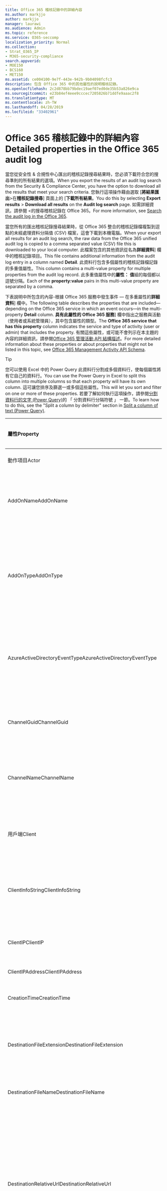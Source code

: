 ```yaml
---
title: Office 365 稽核記錄中的詳細內容
ms.author: markjjo
author: markjjo
manager: laurawi
ms.audience: Admin
ms.topic: reference
ms.service: O365-seccomp
localization_priority: Normal
ms.collection:
- Strat_O365_IP
- M365-security-compliance
search.appverid:
- MOE150
- BCS160
- MET150
ms.assetid: ce004100-9e7f-443e-942b-9b04098fcfc3
description: 包含 Office 365 中的其他屬性的說明稽核記錄。
ms.openlocfilehash: 2c2d878bb79bdec19aef07ed0de35b53a826e9ca
ms.sourcegitcommit: e23b84ef4eee9cccec7205826b71ddfe9aaac2f8
ms.translationtype: MT
ms.contentlocale: zh-TW
ms.lasthandoff: 04/28/2019
ms.locfileid: "33402961"
---
```

# <a name="detailed-properties-in-the-office-365-audit-log"></a><span data-ttu-id="0320c-103">Office 365 稽核記錄中的詳細內容</span><span class="sxs-lookup"><span data-stu-id="0320c-103">Detailed properties in the Office 365 audit log</span></span>

<span data-ttu-id="0320c-104">當您從安全性 & 合規性中心匯出的稽核記錄搜尋結果時，您必須下載符合您的搜尋準則的所有結果的選項。</span><span class="sxs-lookup"><span data-stu-id="0320c-104">When you export the results of an audit log search from the Security & Compliance Center, you have the option to download all the results that meet your search criteria.</span></span> <span data-ttu-id="0320c-105">您執行這項操作藉由選取 [**將結果匯出**\>在**稽核記錄搜尋**] 頁面上的 [**下載所有結果**。</span><span class="sxs-lookup"><span data-stu-id="0320c-105">You do this by selecting **Export results** \> **Download all results** on the **Audit log search** page.</span></span> <span data-ttu-id="0320c-106">如需詳細資訊，請參閱 <<c0>的搜尋稽核記錄在 Office 365。</span><span class="sxs-lookup"><span data-stu-id="0320c-106">For more information, see [Search the audit log in the Office 365](search-the-audit-log-in-security-and-compliance.md).</span></span>
  
 <span data-ttu-id="0320c-107">當您所有的匯出稽核記錄搜尋結果時，從 Office 365 整合的稽核記錄檔複製到逗點的未經處理資料分隔值 (CSV) 檔案，這會下載到本機電腦。</span><span class="sxs-lookup"><span data-stu-id="0320c-107">When your export all results for an audit log search, the raw data from the Office 365 unified audit log is copied to a comma separated value (CSV) file this is downloaded to your local computer.</span></span> <span data-ttu-id="0320c-108">此檔案包含的其他資訊從名為**詳細資料**] 欄中的稽核記錄項目。</span><span class="sxs-lookup"><span data-stu-id="0320c-108">This file contains additional information from the audit log entry in a column named **Detail**.</span></span> <span data-ttu-id="0320c-109">此資料行包含多個屬性的稽核記錄檔記錄的多重值屬性。</span><span class="sxs-lookup"><span data-stu-id="0320c-109">This column contains a multi-value property for multiple properties from the audit log record.</span></span> <span data-ttu-id="0320c-110">此多重值屬性中的**屬性： 值**組的每個都以逗號分隔。</span><span class="sxs-lookup"><span data-stu-id="0320c-110">Each of the **property:value** pairs in this multi-value property are separated by a comma.</span></span> 
  
<span data-ttu-id="0320c-111">下表說明中所包含的內容-根據 Office 365 服務中發生事件 — 在多重屬性的**詳細資料**] 欄中。</span><span class="sxs-lookup"><span data-stu-id="0320c-111">The following table describes the properties that are included—depending on the Office 365 service in which an event occurs—in the multi-property **Detail** column.</span></span> <span data-ttu-id="0320c-112">**具有此屬性的 Office 365 服務**] 欄中指出之服務與活動 （使用者或系統管理員），其中包含屬性的類型。</span><span class="sxs-lookup"><span data-stu-id="0320c-112">The **Office 365 service that has this property** column indicates the service and type of activity (user or admin) that includes the property.</span></span> <span data-ttu-id="0320c-113">有關這些屬性，或可能不會列示在本主題的內容的詳細資訊，請參閱[Office 365 管理活動 API 結構描述](https://go.microsoft.com/fwlink/p/?LinkId=717993)。</span><span class="sxs-lookup"><span data-stu-id="0320c-113">For more detailed information about these properties or about properties that might not be listed in this topic, see [Office 365 Management Activity API Schema](https://go.microsoft.com/fwlink/p/?LinkId=717993).</span></span>
  
> [!TIP]
> <span data-ttu-id="0320c-114">您可以使用 Excel 中的 Power Query 此資料行分割成多個資料行，使每個屬性將有它自己的資料行。</span><span class="sxs-lookup"><span data-stu-id="0320c-114">You can use the Power Query in Excel to split this column into multiple columns so that each property will have its own column.</span></span> <span data-ttu-id="0320c-115">這可讓您排序及篩選一或多個這些屬性。</span><span class="sxs-lookup"><span data-stu-id="0320c-115">This will let you sort and filter on one or more of these properties.</span></span> <span data-ttu-id="0320c-116">若要了解如何執行這項操作，請參閱[分割資料行的文字 (Power Query)](https://support.office.com/article/5282d425-6dd0-46ca-95bf-8e0da9539662)的 「 分割資料行分隔符號 」 一節。</span><span class="sxs-lookup"><span data-stu-id="0320c-116">To learn how to do this, see the "Split a column by delimiter" section in [Split a column of text (Power Query)](https://support.office.com/article/5282d425-6dd0-46ca-95bf-8e0da9539662).</span></span> 
  
|<span data-ttu-id="0320c-117">**屬性**</span><span class="sxs-lookup"><span data-stu-id="0320c-117">**Property**</span></span>|<span data-ttu-id="0320c-118">**描述**</span><span class="sxs-lookup"><span data-stu-id="0320c-118">**Description**</span></span>|<span data-ttu-id="0320c-119">**具有此屬性的 office 365 服務**</span><span class="sxs-lookup"><span data-stu-id="0320c-119">**Office 365 service that has this property**</span></span>|
|:-----|:-----|:-----|
|<span data-ttu-id="0320c-120">動作項目</span><span class="sxs-lookup"><span data-stu-id="0320c-120">Actor</span></span>|<span data-ttu-id="0320c-121">執行巨集指令的使用者或服務帳戶。</span><span class="sxs-lookup"><span data-stu-id="0320c-121">The user or service account that performed the action.</span></span>|<span data-ttu-id="0320c-122">Azure Active Directory</span><span class="sxs-lookup"><span data-stu-id="0320c-122">Azure Active Directory</span></span>|
|<span data-ttu-id="0320c-123">AddOnName</span><span class="sxs-lookup"><span data-stu-id="0320c-123">AddOnName</span></span>|<span data-ttu-id="0320c-124">已新增、 移除或小組中更新附加元件的名稱。</span><span class="sxs-lookup"><span data-stu-id="0320c-124">The name of an add-on that was added, removed, or updated in a team.</span></span> <span data-ttu-id="0320c-125">在 [Microsoft Teams 附加元件的型別是 bot、 連接器或] 索引標籤。</span><span class="sxs-lookup"><span data-stu-id="0320c-125">The type of add-ons in Microsoft Teams are a bot, a connector, or a tab.</span></span>|<span data-ttu-id="0320c-126">Microsoft Teams</span><span class="sxs-lookup"><span data-stu-id="0320c-126">Microsoft Teams</span></span>|
|<span data-ttu-id="0320c-127">AddOnType</span><span class="sxs-lookup"><span data-stu-id="0320c-127">AddOnType</span></span>|<span data-ttu-id="0320c-128">已新增、 移除或小組中更新的附加元件的類型。</span><span class="sxs-lookup"><span data-stu-id="0320c-128">The type of an add-on that was added, removed, or updated in a team.</span></span> <span data-ttu-id="0320c-129">下列的值可指出附加元件的類型。</span><span class="sxs-lookup"><span data-stu-id="0320c-129">The following values indicate the type of add-on.</span></span>  <br/> <span data-ttu-id="0320c-130">**1** -會指出 bot。</span><span class="sxs-lookup"><span data-stu-id="0320c-130">**1** - Indicates a bot.</span></span><br/> <span data-ttu-id="0320c-131">**2** -會指出連接器。</span><span class="sxs-lookup"><span data-stu-id="0320c-131">**2** - Indicates a connector.</span></span><br/> <span data-ttu-id="0320c-132">**3** -會指出索引標籤。</span><span class="sxs-lookup"><span data-stu-id="0320c-132">**3** - Indicates a tab.</span></span>|<span data-ttu-id="0320c-133">Microsoft Teams</span><span class="sxs-lookup"><span data-stu-id="0320c-133">Microsoft Teams</span></span>|
|<span data-ttu-id="0320c-134">AzureActiveDirectoryEventType</span><span class="sxs-lookup"><span data-stu-id="0320c-134">AzureActiveDirectoryEventType</span></span>|<span data-ttu-id="0320c-135">Azure Active Directory 事件的類型。</span><span class="sxs-lookup"><span data-stu-id="0320c-135">The type of Azure Active Directory event.</span></span> <span data-ttu-id="0320c-136">下列的值可指出事件的類型。</span><span class="sxs-lookup"><span data-stu-id="0320c-136">The following values indicate the type of event.</span></span>  <br/> <span data-ttu-id="0320c-137">**0** -會指出帳戶登入事件。</span><span class="sxs-lookup"><span data-stu-id="0320c-137">**0** - Indicates an account login event.</span></span><br/> <span data-ttu-id="0320c-138">**1** -會指出 Azure 應用程式的安全性事件。</span><span class="sxs-lookup"><span data-stu-id="0320c-138">**1** - Indicates an Azure application security event.</span></span>|<span data-ttu-id="0320c-139">Azure Active Directory</span><span class="sxs-lookup"><span data-stu-id="0320c-139">Azure Active Directory</span></span>|
|<span data-ttu-id="0320c-140">ChannelGuid</span><span class="sxs-lookup"><span data-stu-id="0320c-140">ChannelGuid</span></span>|<span data-ttu-id="0320c-141">Microsoft Teams 通道的識別碼。</span><span class="sxs-lookup"><span data-stu-id="0320c-141">The ID of a Microsoft Teams channel.</span></span> <span data-ttu-id="0320c-142">通道位於小組識別由**TeamName**和**TeamGuid**屬性。</span><span class="sxs-lookup"><span data-stu-id="0320c-142">The team that the channel is located in is identified by the **TeamName** and **TeamGuid** properties.</span></span>|<span data-ttu-id="0320c-143">Microsoft Teams</span><span class="sxs-lookup"><span data-stu-id="0320c-143">Microsoft Teams</span></span>|
|<span data-ttu-id="0320c-144">ChannelName</span><span class="sxs-lookup"><span data-stu-id="0320c-144">ChannelName</span></span>|<span data-ttu-id="0320c-145">Microsoft Teams 通道的名稱。</span><span class="sxs-lookup"><span data-stu-id="0320c-145">The name of a Microsoft Teams channel.</span></span> <span data-ttu-id="0320c-146">通道位於小組識別由**TeamName**和**TeamGuid**屬性。</span><span class="sxs-lookup"><span data-stu-id="0320c-146">The team that the channel is located in is identified by the **TeamName** and **TeamGuid** properties.</span></span>|<span data-ttu-id="0320c-147">Microsoft Teams</span><span class="sxs-lookup"><span data-stu-id="0320c-147">Microsoft Teams</span></span>|
|<span data-ttu-id="0320c-148">用戶端</span><span class="sxs-lookup"><span data-stu-id="0320c-148">Client</span></span>|<span data-ttu-id="0320c-149">用戶端裝置，裝置作業系統，用來登入事件 (例如，Nokia Lumia 920; 裝置瀏覽器Windows Phone 8;IE 行動 11）。</span><span class="sxs-lookup"><span data-stu-id="0320c-149">The client device, the device OS, and the device browser used for the login event (for example, Nokia Lumia 920; Windows Phone 8; IE Mobile 11).</span></span>|<span data-ttu-id="0320c-150">Azure Active Directory</span><span class="sxs-lookup"><span data-stu-id="0320c-150">Azure Active Directory</span></span>|
|<span data-ttu-id="0320c-151">ClientInfoString</span><span class="sxs-lookup"><span data-stu-id="0320c-151">ClientInfoString</span></span>|<span data-ttu-id="0320c-152">電子郵件用戶端用來執行此作業，例如瀏覽器版本、 Outlook 版本，以及行動裝置資訊的相關資訊</span><span class="sxs-lookup"><span data-stu-id="0320c-152">Information about the email client that was used to perform the operation, such as a browser version, Outlook version, and mobile device information</span></span>|<span data-ttu-id="0320c-153">Exchange （信箱活動）</span><span class="sxs-lookup"><span data-stu-id="0320c-153">Exchange (mailbox activity)</span></span>|
|<span data-ttu-id="0320c-154">ClientIP</span><span class="sxs-lookup"><span data-stu-id="0320c-154">ClientIP</span></span>|<span data-ttu-id="0320c-155">活動已記錄時使用的裝置 IP 位址。</span><span class="sxs-lookup"><span data-stu-id="0320c-155">The IP address of the device that was used when the activity was logged.</span></span> <span data-ttu-id="0320c-156">IP 位址會顯示在 IPv4 或 IPv6 地址格式。</span><span class="sxs-lookup"><span data-stu-id="0320c-156">The IP address is displayed in either an IPv4 or IPv6 address format.</span></span>|<span data-ttu-id="0320c-157">Exchange 和 Azure Active Directory</span><span class="sxs-lookup"><span data-stu-id="0320c-157">Exchange and Azure Active Directory</span></span>|
|<span data-ttu-id="0320c-158">ClientIPAddress</span><span class="sxs-lookup"><span data-stu-id="0320c-158">ClientIPAddress</span></span>|<span data-ttu-id="0320c-159">ClientIP 相同。</span><span class="sxs-lookup"><span data-stu-id="0320c-159">Same as ClientIP.</span></span>|<span data-ttu-id="0320c-160">SharePoint</span><span class="sxs-lookup"><span data-stu-id="0320c-160">SharePoint</span></span>|
|<span data-ttu-id="0320c-161">CreationTime</span><span class="sxs-lookup"><span data-stu-id="0320c-161">CreationTime</span></span>|<span data-ttu-id="0320c-162">日期和時間以 Coordinated Universal Time (UTC) 使用者執行活動時。</span><span class="sxs-lookup"><span data-stu-id="0320c-162">The date and time in Coordinated Universal Time (UTC) when the user performed the activity.</span></span>|<span data-ttu-id="0320c-163">全部</span><span class="sxs-lookup"><span data-stu-id="0320c-163">All</span></span>|
|<span data-ttu-id="0320c-164">DestinationFileExtension</span><span class="sxs-lookup"><span data-stu-id="0320c-164">DestinationFileExtension</span></span>|<span data-ttu-id="0320c-165">檔案副檔名的檔案，複製或移動。</span><span class="sxs-lookup"><span data-stu-id="0320c-165">The file extension of a file that is copied or moved.</span></span> <span data-ttu-id="0320c-166">此屬性僅適用於 FileCopied 和 FileMoved 使用者活動的顯示。</span><span class="sxs-lookup"><span data-stu-id="0320c-166">This property is displayed only for the FileCopied and FileMoved user activities.</span></span>|<span data-ttu-id="0320c-167">SharePoint</span><span class="sxs-lookup"><span data-stu-id="0320c-167">SharePoint</span></span>|
|<span data-ttu-id="0320c-168">DestinationFileName</span><span class="sxs-lookup"><span data-stu-id="0320c-168">DestinationFileName</span></span>|<span data-ttu-id="0320c-169">複製或移動的檔案名稱。</span><span class="sxs-lookup"><span data-stu-id="0320c-169">The name of the file is copied or moved.</span></span> <span data-ttu-id="0320c-170">此屬性會顯示僅適用於 FileCopied 和 FileMoved 動作。</span><span class="sxs-lookup"><span data-stu-id="0320c-170">This property is displayed only for the FileCopied and FileMoved actions.</span></span>|<span data-ttu-id="0320c-171">SharePoint</span><span class="sxs-lookup"><span data-stu-id="0320c-171">SharePoint</span></span>|
|<span data-ttu-id="0320c-172">DestinationRelativeUrl</span><span class="sxs-lookup"><span data-stu-id="0320c-172">DestinationRelativeUrl</span></span>|<span data-ttu-id="0320c-173">其中檔案複製或移動的目的地資料夾的 URL。</span><span class="sxs-lookup"><span data-stu-id="0320c-173">The URL of the destination folder where a file is copied or moved.</span></span> <span data-ttu-id="0320c-174">**SiteURL**、 **DestinationRelativeURL**，和**DestinationFileName**屬性值的組合為**ObjectID**屬性，亦即已複製之檔案的完整路徑名稱的值相同。</span><span class="sxs-lookup"><span data-stu-id="0320c-174">The combination of the values for the **SiteURL**, the **DestinationRelativeURL**, and the **DestinationFileName** properties is the same as the value for the **ObjectID** property, which is the full path name for the file that was copied.</span></span> <span data-ttu-id="0320c-175">此屬性僅適用於 FileCopied 和 FileMoved 使用者活動的顯示。</span><span class="sxs-lookup"><span data-stu-id="0320c-175">This property is displayed only for the FileCopied and FileMoved user activities.</span></span>|<span data-ttu-id="0320c-176">SharePoint</span><span class="sxs-lookup"><span data-stu-id="0320c-176">SharePoint</span></span>|
|<span data-ttu-id="0320c-177">EventSource</span><span class="sxs-lookup"><span data-stu-id="0320c-177">EventSource</span></span>|<span data-ttu-id="0320c-178">識別事件發生在 SharePoint 中。</span><span class="sxs-lookup"><span data-stu-id="0320c-178">Identifies that an event occurred in SharePoint.</span></span> <span data-ttu-id="0320c-179">可能值是**SharePoint**及**ObjectModel**。</span><span class="sxs-lookup"><span data-stu-id="0320c-179">Possible values are **SharePoint** and **ObjectModel**.</span></span>|<span data-ttu-id="0320c-180">SharePoint</span><span class="sxs-lookup"><span data-stu-id="0320c-180">SharePoint</span></span>|
|<span data-ttu-id="0320c-181">ExternalAccess</span><span class="sxs-lookup"><span data-stu-id="0320c-181">ExternalAccess</span></span>|<span data-ttu-id="0320c-182">對於 Exchange 系統管理員活動，指定是否在使用者在您的組織，由 Microsoft 資料中心的人員或資料中心服務帳戶，或委派的系統管理員執行指令程式。</span><span class="sxs-lookup"><span data-stu-id="0320c-182">For Exchange admin activity, specifies whether the cmdlet was run by a user in your organization, by Microsoft datacenter personnel or a datacenter service account, or by a delegated administrator.</span></span> <span data-ttu-id="0320c-183">**為 False**的值會指出此 cmdlet 所執行的組織中的人員。</span><span class="sxs-lookup"><span data-stu-id="0320c-183">The value **False** indicates that the cmdlet was run by someone in your organization.</span></span> <span data-ttu-id="0320c-184">**則為 True**的值會指出此 cmdlet 所執行的資料中心人員、 資料中心服務帳戶或將委派的管理員。</span><span class="sxs-lookup"><span data-stu-id="0320c-184">The value **True** indicates that the cmdlet was run by datacenter personnel, a datacenter service account, or a delegated administrator.</span></span>  <br/> <span data-ttu-id="0320c-185">Exchange 信箱活動，會指定是否由組織外部使用者存取信箱。</span><span class="sxs-lookup"><span data-stu-id="0320c-185">For Exchange mailbox activity, specifies whether a mailbox was accessed by a user outside your organization.</span></span>|<span data-ttu-id="0320c-186">Exchange</span><span class="sxs-lookup"><span data-stu-id="0320c-186">Exchange</span></span>|
|<span data-ttu-id="0320c-187">ExtendedProperties</span><span class="sxs-lookup"><span data-stu-id="0320c-187">ExtendedProperties</span></span>|<span data-ttu-id="0320c-188">擴充的屬性如 Azure Active Directory 事件。</span><span class="sxs-lookup"><span data-stu-id="0320c-188">The extended properties for an the Azure Active Directory event.</span></span>|<span data-ttu-id="0320c-189">Azure Active Directory</span><span class="sxs-lookup"><span data-stu-id="0320c-189">Azure Active Directory</span></span>|
|<span data-ttu-id="0320c-190">ID</span><span class="sxs-lookup"><span data-stu-id="0320c-190">ID</span></span>|<span data-ttu-id="0320c-191">報告項目的識別碼。</span><span class="sxs-lookup"><span data-stu-id="0320c-191">The ID of the report entry.</span></span> <span data-ttu-id="0320c-192">識別碼可唯一識別的報告項目。</span><span class="sxs-lookup"><span data-stu-id="0320c-192">The ID uniquely identifies the report entry.</span></span>|<span data-ttu-id="0320c-193">全部</span><span class="sxs-lookup"><span data-stu-id="0320c-193">All</span></span>|
|<span data-ttu-id="0320c-194">InternalLogonType</span><span class="sxs-lookup"><span data-stu-id="0320c-194">InternalLogonType</span></span>|<span data-ttu-id="0320c-195">保留給內部使用。</span><span class="sxs-lookup"><span data-stu-id="0320c-195">Reserved for internal use.</span></span>|<span data-ttu-id="0320c-196">Exchange （信箱活動）</span><span class="sxs-lookup"><span data-stu-id="0320c-196">Exchange (mailbox activity)</span></span>|
|<span data-ttu-id="0320c-197">ItemType</span><span class="sxs-lookup"><span data-stu-id="0320c-197">ItemType</span></span>|<span data-ttu-id="0320c-198">已存取或修改物件的類型。</span><span class="sxs-lookup"><span data-stu-id="0320c-198">The type of object that was accessed or modified.</span></span> <span data-ttu-id="0320c-199">可能值包括**檔案**、**資料夾**、 **Web**、**網站**、**租用戶**及**DocumentLibrary**。</span><span class="sxs-lookup"><span data-stu-id="0320c-199">Possible values include **File**, **Folder**, **Web**, **Site**, **Tenant**, and **DocumentLibrary**.</span></span>|<span data-ttu-id="0320c-200">SharePoint</span><span class="sxs-lookup"><span data-stu-id="0320c-200">SharePoint</span></span>|
|<span data-ttu-id="0320c-201">LoginStatus</span><span class="sxs-lookup"><span data-stu-id="0320c-201">LoginStatus</span></span>|<span data-ttu-id="0320c-202">識別可能發生的登入失敗。</span><span class="sxs-lookup"><span data-stu-id="0320c-202">Identifies login failures that might have occurred.</span></span>|<span data-ttu-id="0320c-203">Azure Active Directory</span><span class="sxs-lookup"><span data-stu-id="0320c-203">Azure Active Directory</span></span>|
|<span data-ttu-id="0320c-204">LogonType</span><span class="sxs-lookup"><span data-stu-id="0320c-204">LogonType</span></span>|<span data-ttu-id="0320c-205">信箱存取的類型。</span><span class="sxs-lookup"><span data-stu-id="0320c-205">The type of mailbox access.</span></span> <span data-ttu-id="0320c-206">下列的值表示存取信箱的使用者類型。</span><span class="sxs-lookup"><span data-stu-id="0320c-206">The following values indicate the type of user who accessed the mailbox.</span></span>  <br/><br/> <span data-ttu-id="0320c-207">**0** -會指出信箱擁有者。</span><span class="sxs-lookup"><span data-stu-id="0320c-207">**0** - Indicates a mailbox owner.</span></span><br/> <span data-ttu-id="0320c-208">**1** -會指出系統管理員。</span><span class="sxs-lookup"><span data-stu-id="0320c-208">**1** - Indicates an administrator.</span></span><br/> <span data-ttu-id="0320c-209">**2** -表示代理人。</span><span class="sxs-lookup"><span data-stu-id="0320c-209">**2** - Indicates a delegate.</span></span> <br/><span data-ttu-id="0320c-210">**3** -會指出在 Microsoft 資料中心中的傳輸服務。</span><span class="sxs-lookup"><span data-stu-id="0320c-210">**3** - Indicates the transport service in the Microsoft datacenter.</span></span><br/> <span data-ttu-id="0320c-211">**4** -會指出在 Microsoft 資料中心中的服務帳戶。</span><span class="sxs-lookup"><span data-stu-id="0320c-211">**4** - Indicates a   service account in the Microsoft datacenter.</span></span> <br/><span data-ttu-id="0320c-212">**6** -會指出委派的管理員。</span><span class="sxs-lookup"><span data-stu-id="0320c-212">**6** - Indicates a delegated administrator.</span></span>|<span data-ttu-id="0320c-213">Exchange （信箱活動）</span><span class="sxs-lookup"><span data-stu-id="0320c-213">Exchange (mailbox activity)</span></span>|
|<span data-ttu-id="0320c-214">MailboxGuid</span><span class="sxs-lookup"><span data-stu-id="0320c-214">MailboxGuid</span></span>|<span data-ttu-id="0320c-215">Exchange 的上次存取信箱的 GUID。</span><span class="sxs-lookup"><span data-stu-id="0320c-215">The Exchange GUID of the mailbox that was accessed.</span></span>|<span data-ttu-id="0320c-216">Exchange （信箱活動）</span><span class="sxs-lookup"><span data-stu-id="0320c-216">Exchange (mailbox activity)</span></span>|
|<span data-ttu-id="0320c-217">MailboxOwnerUPN</span><span class="sxs-lookup"><span data-stu-id="0320c-217">MailboxOwnerUPN</span></span>|<span data-ttu-id="0320c-218">擁有存取信箱之人員的電子郵件地址。</span><span class="sxs-lookup"><span data-stu-id="0320c-218">The email address of the person who owns the mailbox that was accessed.</span></span>|<span data-ttu-id="0320c-219">Exchange （信箱活動）</span><span class="sxs-lookup"><span data-stu-id="0320c-219">Exchange (mailbox activity)</span></span>|
|<span data-ttu-id="0320c-220">成員</span><span class="sxs-lookup"><span data-stu-id="0320c-220">Members</span></span>|<span data-ttu-id="0320c-221">列出已新增或移除的小組的使用者。</span><span class="sxs-lookup"><span data-stu-id="0320c-221">Lists the users that have been added or removed from a team.</span></span> <span data-ttu-id="0320c-222">下列的值表示指派給使用者的角色類型。</span><span class="sxs-lookup"><span data-stu-id="0320c-222">The following values indicate the Role type assigned to the user.</span></span>  <br/><br/> <span data-ttu-id="0320c-223">**1** -表示擁有者 」 角色。</span><span class="sxs-lookup"><span data-stu-id="0320c-223">**1** - Indicates  the Owner role.</span></span><br/> <span data-ttu-id="0320c-224">**2** -會指出 「 成員 」 角色。</span><span class="sxs-lookup"><span data-stu-id="0320c-224">**2** - Indicates the Member role.</span></span><br/> <span data-ttu-id="0320c-225">**3** -會指出 「 來賓 」 角色。</span><span class="sxs-lookup"><span data-stu-id="0320c-225">**3** - Indicates the Guest role.</span></span> <br/><br/><span data-ttu-id="0320c-226">Members 屬性也會包含您的組織和成員的電子郵件地址的名稱。</span><span class="sxs-lookup"><span data-stu-id="0320c-226">The Members property also includes the name of your organization, and the member's email address.</span></span>|<span data-ttu-id="0320c-227">Microsoft Teams</span><span class="sxs-lookup"><span data-stu-id="0320c-227">Microsoft Teams</span></span>|
|<span data-ttu-id="0320c-228">ModifiedProperties (名稱、 NewValue，OldValue)</span><span class="sxs-lookup"><span data-stu-id="0320c-228">ModifiedProperties (Name, NewValue, OldValue)</span></span>|<span data-ttu-id="0320c-229">包含的系統管理事件，例如將使用者新增網站或網站集合系統管理員群組成員身分的屬性。</span><span class="sxs-lookup"><span data-stu-id="0320c-229">The property is included for admin events, such as adding a user as a member of a site or a site collection admin group.</span></span> <span data-ttu-id="0320c-230">屬性包含 （例如，[網站管理] 群組） 已修改的屬性名稱的新值已修改的屬性 （這類使用者已新增為網站系統管理員，並修改物件的先前值。</span><span class="sxs-lookup"><span data-stu-id="0320c-230">The property includes the name of the property that was modified (for example, the Site Admin group) the new value of the modified property (such the user who was added as a site admin, and the previous value of the modified object.</span></span>|<span data-ttu-id="0320c-231">所有 （系統管理員活動）</span><span class="sxs-lookup"><span data-stu-id="0320c-231">All (admin activity)</span></span>|
|<span data-ttu-id="0320c-232">ObjectID</span><span class="sxs-lookup"><span data-stu-id="0320c-232">ObjectID</span></span>|<span data-ttu-id="0320c-233">針對 Exchange 系統管理員稽核記錄，由指令程式修改物件的名稱。</span><span class="sxs-lookup"><span data-stu-id="0320c-233">For Exchange admin audit logging, the name of the object that was modified by the cmdlet.</span></span>  <br/> <span data-ttu-id="0320c-234">SharePoint 活動、 檔案或資料夾的使用者存取的完整 URL 路徑名稱。</span><span class="sxs-lookup"><span data-stu-id="0320c-234">For SharePoint activity, the full URL path name of the file or folder accessed by a user.</span></span>  <br/> <span data-ttu-id="0320c-235">針對 Azure AD 的活動，已修改的使用者帳戶的名稱。</span><span class="sxs-lookup"><span data-stu-id="0320c-235">For Azure AD activity, the name of the user account that was modified.</span></span>|<span data-ttu-id="0320c-236">全部</span><span class="sxs-lookup"><span data-stu-id="0320c-236">All</span></span>|
|<span data-ttu-id="0320c-237">作業</span><span class="sxs-lookup"><span data-stu-id="0320c-237">Operation</span></span>|<span data-ttu-id="0320c-238">使用者或系統管理員活動的名稱。</span><span class="sxs-lookup"><span data-stu-id="0320c-238">The name of the user or admin activity.</span></span> <span data-ttu-id="0320c-239">此屬性的值會對應至**活動**中，選取值下拉式清單。</span><span class="sxs-lookup"><span data-stu-id="0320c-239">The value of this property corresponds to the value that was selected in the **Activities** drop down list.</span></span> <span data-ttu-id="0320c-240">如果已選取 [**顯示結果的所有活動**，報表將包含所有服務的所有使用者和系統管理員活動的項目。</span><span class="sxs-lookup"><span data-stu-id="0320c-240">If **Show results for all activities** was selected, the report will included entries for all user and admin activities for all services.</span></span> <span data-ttu-id="0320c-241">描述登入 Office 365 的作業/活動的稽核記錄，請參閱[的搜尋稽核記錄在 Office 365](search-the-audit-log-in-security-and-compliance.md)中的 [**稽核活動**] 索引標籤。</span><span class="sxs-lookup"><span data-stu-id="0320c-241">For a description of the operations/activities that are logged in the Office 365 audit log, see the **Audited activities** tab in [Search the audit log in the Office 365](search-the-audit-log-in-security-and-compliance.md).</span></span>  <br/> <span data-ttu-id="0320c-242">Exchange 系統管理員活動，此屬性會識別所執行的指令程式的名稱。</span><span class="sxs-lookup"><span data-stu-id="0320c-242">For Exchange admin activity, this property identifies the name of the cmdlet that was run.</span></span>|<span data-ttu-id="0320c-243">全部</span><span class="sxs-lookup"><span data-stu-id="0320c-243">All</span></span>|
|<span data-ttu-id="0320c-244">OrganizationID</span><span class="sxs-lookup"><span data-stu-id="0320c-244">OrganizationID</span></span>|<span data-ttu-id="0320c-245">Office 365 組織的 GUID。</span><span class="sxs-lookup"><span data-stu-id="0320c-245">The GUID for your Office 365 organization.</span></span>|<span data-ttu-id="0320c-246">全部</span><span class="sxs-lookup"><span data-stu-id="0320c-246">All</span></span>|
|<span data-ttu-id="0320c-247">路徑</span><span class="sxs-lookup"><span data-stu-id="0320c-247">Path</span></span>|<span data-ttu-id="0320c-248">存取郵件所在的信箱資料夾的名稱。</span><span class="sxs-lookup"><span data-stu-id="0320c-248">The name of the mailbox folder where the message that was accessed is located.</span></span> <span data-ttu-id="0320c-249">此屬性也找出該資料夾的位置中建立或複製/移至郵件時。</span><span class="sxs-lookup"><span data-stu-id="0320c-249">This property also identifies the folder a where a message is created in or copied/moved to.</span></span>|<span data-ttu-id="0320c-250">Exchange （信箱活動）</span><span class="sxs-lookup"><span data-stu-id="0320c-250">Exchange (mailbox activity)</span></span>|
|<span data-ttu-id="0320c-251">參數</span><span class="sxs-lookup"><span data-stu-id="0320c-251">Parameters</span></span>|<span data-ttu-id="0320c-252">Exchange 系統管理員活動、 名稱和值的 Operation 屬性中所識別的指令程式搭配使用的所有參數。</span><span class="sxs-lookup"><span data-stu-id="0320c-252">For Exchange admin activity, the name and value for all parameters that were used with the cmdlet that is identified in the Operation property.</span></span>|<span data-ttu-id="0320c-253">Exchange （系統管理員活動）</span><span class="sxs-lookup"><span data-stu-id="0320c-253">Exchange (admin activity)</span></span>|
|<span data-ttu-id="0320c-254">RecordType</span><span class="sxs-lookup"><span data-stu-id="0320c-254">RecordType</span></span>|<span data-ttu-id="0320c-255">指定記錄的作業類型。</span><span class="sxs-lookup"><span data-stu-id="0320c-255">The type of operation indicated by the record.</span></span> <span data-ttu-id="0320c-256">下列的值可指出的記錄類型。</span><span class="sxs-lookup"><span data-stu-id="0320c-256">The following values indicate the record type.</span></span>  <br/><br/> <span data-ttu-id="0320c-257">**1** -會指出來自 Exchange 系統管理員稽核記錄的記錄。</span><span class="sxs-lookup"><span data-stu-id="0320c-257">**1** - Indicates a record from the  Exchange  admin audit log.</span></span> <br/><span data-ttu-id="0320c-258">**2** -會指出來自挑信箱項目上執行作業的 Exchange 信箱稽核記錄檔的記錄。</span><span class="sxs-lookup"><span data-stu-id="0320c-258">**2** - Indicates a record from the  Exchange  mailbox audit log for an operation performed on a singled mailbox item.</span></span> <br/><span data-ttu-id="0320c-259">**3** -也會指出來自 Exchange 信箱稽核記錄的記錄。</span><span class="sxs-lookup"><span data-stu-id="0320c-259">**3** - Also indicates a record from the  Exchange  mailbox audit log.</span></span> <span data-ttu-id="0320c-260">此記錄類型表示作業的來源信箱 （如將多個項目移至 [刪除的項目] 資料夾或是永久刪除多個項目） 中的多個項目上執行。</span><span class="sxs-lookup"><span data-stu-id="0320c-260">This record type indicates the operation was performed on multiple items in the source mailbox (such as moving multiple items to the Deleted Items folder or permanently deleting multiple items).</span></span> <br/><span data-ttu-id="0320c-261">**4** -會指出在 SharePoint 中，網站系統作業，例如系統管理員或使用者權限指派至網站。</span><span class="sxs-lookup"><span data-stu-id="0320c-261">**4** - Indicates a site admin operation in SharePoint, such as an administrator or user assigning permissions to a site.</span></span> <br/><span data-ttu-id="0320c-262">**6** -會指出檔案或資料夾相關的作業在 SharePoint 中，例如使用者檢視或修改檔案。</span><span class="sxs-lookup"><span data-stu-id="0320c-262">**6** - Indicates a file or folder-related operation in SharePoint, such as a user viewing or modifying a file.</span></span> <br/><span data-ttu-id="0320c-263">**8** -會指出在 Azure Active Directory 中執行系統管理作業。</span><span class="sxs-lookup"><span data-stu-id="0320c-263">**8** - Indicates an admin operation performed in Azure Active Directory.</span></span> <br/><span data-ttu-id="0320c-264">**9** -在 Azure Active Directory 中表示 OrgId 登入事件。</span><span class="sxs-lookup"><span data-stu-id="0320c-264">**9** - Indicates  OrgId logon events in Azure Active Directory.</span></span> <span data-ttu-id="0320c-265">這個記錄類型已被取代。</span><span class="sxs-lookup"><span data-stu-id="0320c-265">This record type is being deprecated.</span></span> <br/><span data-ttu-id="0320c-266">**10** -會指出在資料中心的 Microsoft 人員所執行的安全性指令程式事件。</span><span class="sxs-lookup"><span data-stu-id="0320c-266">**10** - Indicates security cmdlet events that were performed by Microsoft personnel in the data center.</span></span> <br/><span data-ttu-id="0320c-267">**11** -會指出資料遺失防護 (DLP) 事件，在 SharePoint 中。</span><span class="sxs-lookup"><span data-stu-id="0320c-267">**11** - Indicates Data loss protection (DLP) events in SharePoint.</span></span><br/> <span data-ttu-id="0320c-268">**12** -會指出 Sway 事件。</span><span class="sxs-lookup"><span data-stu-id="0320c-268">**12** - Indicates Sway events.</span></span> <br/><span data-ttu-id="0320c-269">**13** -Exchange，當設有一種整合的 DLP 原則中的指示 DLP 事件。</span><span class="sxs-lookup"><span data-stu-id="0320c-269">**13** - Indicates DLP events in Exchange, when configured with a unified a DLP policy.</span></span> <span data-ttu-id="0320c-270">Exchange 郵件流程規則 （也稱為傳輸規則） 為基礎的 DLP 事件不受支援。</span><span class="sxs-lookup"><span data-stu-id="0320c-270">DLP events based on Exchange mail flow rules (also known as transport rules) aren't supported.</span></span><br><span data-ttu-id="0320c-271">**14** -會指出在 SharePoint 中的共用事件。</span><span class="sxs-lookup"><span data-stu-id="0320c-271">**14** - Indicates sharing events in SharePoint.</span></span><br/> <span data-ttu-id="0320c-272">**15** -Azure Active Directory 中表示 Secure Token Service (STS) 登入事件。</span><span class="sxs-lookup"><span data-stu-id="0320c-272">**15** - Indicates Secure Token Service (STS) logon events in Azure Active Directory.</span></span> <br/><span data-ttu-id="0320c-273">**18** -會指出安全性 & 合規性中心事件。</span><span class="sxs-lookup"><span data-stu-id="0320c-273">**18** - Indicates Security & Compliance Center events.</span></span> <br/><span data-ttu-id="0320c-274">**20** -會指出 Power BI 事件。</span><span class="sxs-lookup"><span data-stu-id="0320c-274">**20** - Indicates Power BI events.</span></span> <br/><span data-ttu-id="0320c-275">**21**-會指出 Dynamics 365 事件。</span><span class="sxs-lookup"><span data-stu-id="0320c-275">**21**- Indicates Dynamics 365 events.</span></span><br/><span data-ttu-id="0320c-276">**22** -會指出 Yammer 事件。</span><span class="sxs-lookup"><span data-stu-id="0320c-276">**22** - Indicates Yammer events.</span></span> <br/><span data-ttu-id="0320c-277">**23** -會指出 Skype for Business 事件。</span><span class="sxs-lookup"><span data-stu-id="0320c-277">**23** - Indicates Skype for Business events.</span></span> <br/><span data-ttu-id="0320c-278">**24** -會指出 eDiscovery 事件。</span><span class="sxs-lookup"><span data-stu-id="0320c-278">**24** - Indicates eDiscovery events.</span></span> <span data-ttu-id="0320c-279">這個記錄類型會指出由執行內容搜尋及管理安全性與合規性中心中的 eDiscovery 案例所執行的活動。</span><span class="sxs-lookup"><span data-stu-id="0320c-279">This record type indicates activities that were performed by running content searches and managing eDiscovery cases in the security and compliance center.</span></span> <span data-ttu-id="0320c-280">如需詳細資訊，請參閱[搜尋 eDiscovery 活動在 Office 365 稽核記錄](search-for-ediscovery-activities-in-the-audit-log.md)。</span><span class="sxs-lookup"><span data-stu-id="0320c-280">For more information, see [Search for eDiscovery activities in the Office 365 audit log](search-for-ediscovery-activities-in-the-audit-log.md).</span></span><br/><span data-ttu-id="0320c-281">**25、 26 日或 27** -會指出 Microsoft Teams 事件。</span><span class="sxs-lookup"><span data-stu-id="0320c-281">**25, 26, or 27** - Indicates Microsoft Teams events.</span></span> <br/><span data-ttu-id="0320c-282">**28** -會指出網路釣魚和惡意程式碼事件從 Exchange Online Protection 和 Office 365 進階威脅防護的事件。</span><span class="sxs-lookup"><span data-stu-id="0320c-282">**28** - Indicates phishing and malware events from Exchange Online Protection and Office 365 Advanced Threat Protection events.</span></span><br/> <span data-ttu-id="0320c-283">**30** -會指出 Microsoft Flow 事件。</span><span class="sxs-lookup"><span data-stu-id="0320c-283">**30** - Indicates Microsoft Flow events.</span></span><br/> <span data-ttu-id="0320c-284">**32**位指示 Microsoft Stream 事件。</span><span class="sxs-lookup"><span data-stu-id="0320c-284">**32** - Indicated Microsoft Stream events.</span></span><br/> <span data-ttu-id="0320c-285">**35** -會指出 Microsoft Project 事件。</span><span class="sxs-lookup"><span data-stu-id="0320c-285">**35** - Indicates Microsoft Project events.</span></span> <br/> <span data-ttu-id="0320c-286">**36** -會指出 SharePoint 清單事件。</span><span class="sxs-lookup"><span data-stu-id="0320c-286">**36** - Indicates SharePoint list events.</span></span><br/> <span data-ttu-id="0320c-287">**38** -會指出與保留原則和安全性與合規性中心中的保留標籤相關的事件。</span><span class="sxs-lookup"><span data-stu-id="0320c-287">**38** - Indicates events related to retention policies and retention labels in the security and compliance center.</span></span>  <br/><span data-ttu-id="0320c-288">**40** -會指出從安全性與合規性警示訊號結果的事件。</span><span class="sxs-lookup"><span data-stu-id="0320c-288">**40** - Indicates events that results from security and compliance alert signals.</span></span><br/> <span data-ttu-id="0320c-289">**41** -會指出在 Office 365 進階威脅防護中的安全連結時間的區塊] 與 [封鎖覆寫事件。</span><span class="sxs-lookup"><span data-stu-id="0320c-289">**41** - Indicates safe links time-of-block and block override events in Office 365 Advanced Threat Protection.</span></span><br/><span data-ttu-id="0320c-290">**44** -會指出工作場所分析事件。</span><span class="sxs-lookup"><span data-stu-id="0320c-290">**44** - Indicates Workplace Analytics events.</span></span> <br/><span data-ttu-id="0320c-291">**45** -會指出 PowerApps 應用程式事件。</span><span class="sxs-lookup"><span data-stu-id="0320c-291">**45** - Indicates PowerApps app events.</span></span> <br/> <span data-ttu-id="0320c-292">**47** -會指出網路釣魚和惡意程式碼事件從 Office 365 進階威脅防護 SharePoint、 OneDrive 及 Microsoft Teams 中的檔案。</span><span class="sxs-lookup"><span data-stu-id="0320c-292">**47** - Indicates phishing and malware events from Office 365 Advanced Threat Protection for files in SharePoint, OneDrive, and Microsoft Teams.</span></span>|<span data-ttu-id="0320c-293">全部</span><span class="sxs-lookup"><span data-stu-id="0320c-293">All</span></span>|
|<span data-ttu-id="0320c-294">ResultStatus</span><span class="sxs-lookup"><span data-stu-id="0320c-294">ResultStatus</span></span>|<span data-ttu-id="0320c-295">會指出 （在 [**作業**] 屬性中指定） 的動作是否成功與否。</span><span class="sxs-lookup"><span data-stu-id="0320c-295">Indicates whether the action (specified in the **Operation** property) was successful or not.</span></span>  <br/> <span data-ttu-id="0320c-296">Exchange 系統管理員活動，此值為 **，則為 True** （成功） 或**False** （失敗）。</span><span class="sxs-lookup"><span data-stu-id="0320c-296">For Exchange admin activity, the value is either **True** (successful) or **False** (failed).</span></span>|<span data-ttu-id="0320c-297">全部</span><span class="sxs-lookup"><span data-stu-id="0320c-297">All</span></span>  <br/>|
|<span data-ttu-id="0320c-298">SecurityComplianceCenterEventType</span><span class="sxs-lookup"><span data-stu-id="0320c-298">SecurityComplianceCenterEventType</span></span>|<span data-ttu-id="0320c-299">表示活動是安全性 & 合規性中心事件。</span><span class="sxs-lookup"><span data-stu-id="0320c-299">Indicates that the activity was a Security & Compliance Center event.</span></span> <span data-ttu-id="0320c-300">所有安全性 & 合規性中心活動會都有此屬性為**0**的值。</span><span class="sxs-lookup"><span data-stu-id="0320c-300">All Security & Compliance Center activities will have a value of **0** for this property.</span></span>|<span data-ttu-id="0320c-301">安全規範中心</span><span class="sxs-lookup"><span data-stu-id="0320c-301">Security & Compliance Center</span></span>|
|<span data-ttu-id="0320c-302">SharingType</span><span class="sxs-lookup"><span data-stu-id="0320c-302">SharingType</span></span>|<span data-ttu-id="0320c-303">已指派給資源共用的使用者的共用權限類型。</span><span class="sxs-lookup"><span data-stu-id="0320c-303">The type of sharing permissions that was assigned to the user that the resource was shared with.</span></span> <span data-ttu-id="0320c-304">此使用者識別**UserSharedWith**屬性中。</span><span class="sxs-lookup"><span data-stu-id="0320c-304">This user is identified in the **UserSharedWith** property.</span></span>|<span data-ttu-id="0320c-305">SharePoint</span><span class="sxs-lookup"><span data-stu-id="0320c-305">SharePoint</span></span>|
|<span data-ttu-id="0320c-306">網站</span><span class="sxs-lookup"><span data-stu-id="0320c-306">Site</span></span>|<span data-ttu-id="0320c-307">檔案或資料夾的使用者存取所在的網站 GUID。</span><span class="sxs-lookup"><span data-stu-id="0320c-307">The GUID of the site where the file or folder accessed by the user is located.</span></span>|<span data-ttu-id="0320c-308">SharePoint</span><span class="sxs-lookup"><span data-stu-id="0320c-308">SharePoint</span></span>|
|<span data-ttu-id="0320c-309">SiteUrl</span><span class="sxs-lookup"><span data-stu-id="0320c-309">SiteUrl</span></span>|<span data-ttu-id="0320c-310">檔案或資料夾的使用者存取所在的網站 URL。</span><span class="sxs-lookup"><span data-stu-id="0320c-310">The URL of the site where the file or folder accessed by the user is located.</span></span>|<span data-ttu-id="0320c-311">SharePoint</span><span class="sxs-lookup"><span data-stu-id="0320c-311">SharePoint</span></span>|
|<span data-ttu-id="0320c-312">SourceFileExtension</span><span class="sxs-lookup"><span data-stu-id="0320c-312">SourceFileExtension</span></span>|<span data-ttu-id="0320c-313">由使用者所存取的檔案副檔名。</span><span class="sxs-lookup"><span data-stu-id="0320c-313">The file extension of the file that was accessed by the user.</span></span> <span data-ttu-id="0320c-314">此屬性是空白的上次存取的物件時的資料夾。</span><span class="sxs-lookup"><span data-stu-id="0320c-314">This property is blank if the object that was accessed is a folder.</span></span>|<span data-ttu-id="0320c-315">SharePoint</span><span class="sxs-lookup"><span data-stu-id="0320c-315">SharePoint</span></span>|
|<span data-ttu-id="0320c-316">SourceFileName</span><span class="sxs-lookup"><span data-stu-id="0320c-316">SourceFileName</span></span>|<span data-ttu-id="0320c-317">檔案或資料夾之使用者所存取的名稱。</span><span class="sxs-lookup"><span data-stu-id="0320c-317">The name of the file or folder accessed by the user.</span></span>|<span data-ttu-id="0320c-318">SharePoint</span><span class="sxs-lookup"><span data-stu-id="0320c-318">SharePoint</span></span>|
|<span data-ttu-id="0320c-319">SourceRelativeUrl</span><span class="sxs-lookup"><span data-stu-id="0320c-319">SourceRelativeUrl</span></span>|<span data-ttu-id="0320c-320">包含使用者所存取的檔案的資料夾的 URL。</span><span class="sxs-lookup"><span data-stu-id="0320c-320">The URL of the folder that contains the file accessed by the user.</span></span> <span data-ttu-id="0320c-321">**SiteURL**、 **SourceRelativeURL**，和**SourceFileName**屬性值的組合為**ObjectID**屬性，亦即使用者所存取的檔案的完整路徑名稱的值相同。</span><span class="sxs-lookup"><span data-stu-id="0320c-321">The combination of the values for the **SiteURL**, the **SourceRelativeURL**, and the **SourceFileName** properties is the same as the value for the **ObjectID** property, which is the full path name for the file accessed by the user.</span></span>|<span data-ttu-id="0320c-322">SharePoint</span><span class="sxs-lookup"><span data-stu-id="0320c-322">SharePoint</span></span>|
|<span data-ttu-id="0320c-323">主旨</span><span class="sxs-lookup"><span data-stu-id="0320c-323">Subject</span></span>|<span data-ttu-id="0320c-324">存取郵件的主旨行。</span><span class="sxs-lookup"><span data-stu-id="0320c-324">The subject line of the message that was accessed.</span></span>|<span data-ttu-id="0320c-325">Exchange （信箱活動）</span><span class="sxs-lookup"><span data-stu-id="0320c-325">Exchange (mailbox activity)</span></span>|
|<span data-ttu-id="0320c-326">TabType</span><span class="sxs-lookup"><span data-stu-id="0320c-326">TabType</span></span>| <span data-ttu-id="0320c-327">] 索引標籤的類型新增、 移除或小組中更新。</span><span class="sxs-lookup"><span data-stu-id="0320c-327">The type of tab added, removed, or updated in a team.</span></span> <span data-ttu-id="0320c-328">此屬性的可能值包括：</span><span class="sxs-lookup"><span data-stu-id="0320c-328">The possible values for this property are:</span></span>  <br/><br/> <span data-ttu-id="0320c-329">**Excelpin** -Excel] 索引標籤。</span><span class="sxs-lookup"><span data-stu-id="0320c-329">**Excelpin** - An Excel tab.</span></span>  <br/> <span data-ttu-id="0320c-330">**分機**所有的第一方和協力廠商應用程式;例如 Planner、 VSTS、 和表單。</span><span class="sxs-lookup"><span data-stu-id="0320c-330">**Extension** - All first-party and third-party apps; such as Planner, VSTS, and Forms.</span></span>  <br/> <span data-ttu-id="0320c-331">**附註**的 OneNote] 索引標籤。</span><span class="sxs-lookup"><span data-stu-id="0320c-331">**Notes** - OneNote tab.</span></span>  <br/> <span data-ttu-id="0320c-332">**Pdfpin** -PDF] 索引標籤。</span><span class="sxs-lookup"><span data-stu-id="0320c-332">**Pdfpin** - A PDF tab.</span></span>  <br/> <span data-ttu-id="0320c-333">**Powerbi** -PowerBI] 索引標籤。</span><span class="sxs-lookup"><span data-stu-id="0320c-333">**Powerbi** - A PowerBI tab.</span></span>  <br/> <span data-ttu-id="0320c-334">**Powerpointpin** -PowerPoint] 索引標籤。</span><span class="sxs-lookup"><span data-stu-id="0320c-334">**Powerpointpin** - A PowerPoint tab.</span></span>  <br/> <span data-ttu-id="0320c-335">**Sharepointfiles** -SharePoint] 索引標籤。</span><span class="sxs-lookup"><span data-stu-id="0320c-335">**Sharepointfiles** - A SharePoint tab.</span></span>  <br/> <span data-ttu-id="0320c-336">**網頁**-釘選的網站] 索引標籤。</span><span class="sxs-lookup"><span data-stu-id="0320c-336">**Webpage** - A pinned website tab.</span></span>  <br/> <span data-ttu-id="0320c-337">**Wiki] 索引標籤**-wiki] 索引標籤。</span><span class="sxs-lookup"><span data-stu-id="0320c-337">**Wiki-tab** - A wiki tab.</span></span>  <br/> <span data-ttu-id="0320c-338">**Wordpin** -Word 索引標籤。</span><span class="sxs-lookup"><span data-stu-id="0320c-338">**Wordpin** - A Word tab.</span></span>|<span data-ttu-id="0320c-339">Microsoft Teams</span><span class="sxs-lookup"><span data-stu-id="0320c-339">Microsoft Teams</span></span>|
|<span data-ttu-id="0320c-340">Target</span><span class="sxs-lookup"><span data-stu-id="0320c-340">Target</span></span>|<span data-ttu-id="0320c-341">使用者上所執行的巨集指令 （[**作業**] 屬性中所識別）。</span><span class="sxs-lookup"><span data-stu-id="0320c-341">The user that the action (identified in the **Operation** property) was performed on.</span></span> <span data-ttu-id="0320c-342">例如，如果來賓使用者新增至 SharePoint 或 Microsoft 小組，則該使用者就會被列在此屬性。</span><span class="sxs-lookup"><span data-stu-id="0320c-342">For example, if a guest user is added to SharePoint or a Microsoft Team, that user would be listed in this property.</span></span>|<span data-ttu-id="0320c-343">Azure Active Directory</span><span class="sxs-lookup"><span data-stu-id="0320c-343">Azure Active Directory</span></span>|
|<span data-ttu-id="0320c-344">TeamGuid</span><span class="sxs-lookup"><span data-stu-id="0320c-344">TeamGuid</span></span>|<span data-ttu-id="0320c-345">在 [Microsoft Teams 小組的識別碼。</span><span class="sxs-lookup"><span data-stu-id="0320c-345">The ID of a team in Microsoft Teams.</span></span>|<span data-ttu-id="0320c-346">Microsoft Teams</span><span class="sxs-lookup"><span data-stu-id="0320c-346">Microsoft Teams</span></span>|
|<span data-ttu-id="0320c-347">TeamName</span><span class="sxs-lookup"><span data-stu-id="0320c-347">TeamName</span></span>|<span data-ttu-id="0320c-348">在 [Microsoft Teams 小組的名稱。</span><span class="sxs-lookup"><span data-stu-id="0320c-348">The name of a team in Microsoft Teams.</span></span>|<span data-ttu-id="0320c-349">Microsoft Teams</span><span class="sxs-lookup"><span data-stu-id="0320c-349">Microsoft Teams</span></span>|
|<span data-ttu-id="0320c-350">UserAgent</span><span class="sxs-lookup"><span data-stu-id="0320c-350">UserAgent</span></span>|<span data-ttu-id="0320c-351">使用者的瀏覽器的相關資訊。</span><span class="sxs-lookup"><span data-stu-id="0320c-351">Information about the user's browser.</span></span> <span data-ttu-id="0320c-352">在瀏覽器提供此資訊。</span><span class="sxs-lookup"><span data-stu-id="0320c-352">This information is provided by the browser.</span></span>|<span data-ttu-id="0320c-353">SharePoint</span><span class="sxs-lookup"><span data-stu-id="0320c-353">SharePoint</span></span>|
|<span data-ttu-id="0320c-354">UserDomain</span><span class="sxs-lookup"><span data-stu-id="0320c-354">UserDomain</span></span>|<span data-ttu-id="0320c-355">使用者 （動作項目） 的用戶組織的身分識別資訊誰執行巨集指令。</span><span class="sxs-lookup"><span data-stu-id="0320c-355">Identity information about the tenant organization of the user (actor) who performed the action.</span></span>|<span data-ttu-id="0320c-356">Azure Active Directory</span><span class="sxs-lookup"><span data-stu-id="0320c-356">Azure Active Directory</span></span>|
|<span data-ttu-id="0320c-357">UserID</span><span class="sxs-lookup"><span data-stu-id="0320c-357">UserID</span></span>|<span data-ttu-id="0320c-358">執行的巨集指令 （在 [**作業**] 屬性中指定），造成正在記錄之記錄中的使用者。</span><span class="sxs-lookup"><span data-stu-id="0320c-358">The user who performed the action (specified in the **Operation** property) that resulted in the record being logged.</span></span> <span data-ttu-id="0320c-359">請注意系統帳戶 （例如 SHAREPOINT\system 或 NT AUTHORITY\SYSTEM） 所執行的活動的記錄也會包含在稽核記錄檔。</span><span class="sxs-lookup"><span data-stu-id="0320c-359">Note that records for activity performed by system accounts (such as SHAREPOINT\system or NT AUTHORITY\SYSTEM) are also included in the audit log.</span></span>|<span data-ttu-id="0320c-360">全部</span><span class="sxs-lookup"><span data-stu-id="0320c-360">All</span></span>|
|<span data-ttu-id="0320c-361">UserKey</span><span class="sxs-lookup"><span data-stu-id="0320c-361">UserKey</span></span>|<span data-ttu-id="0320c-362">**UserID**屬性中所識別之使用者的替代識別碼。</span><span class="sxs-lookup"><span data-stu-id="0320c-362">An alternative ID for the user identified in the **UserID** property.</span></span> <span data-ttu-id="0320c-363">例如，這個屬性會填入 passport 唯一識別碼 (PUID) 在 SharePoint 中的使用者所執行的事件。</span><span class="sxs-lookup"><span data-stu-id="0320c-363">For example, this property is populated with the passport unique ID (PUID) for events performed by users in SharePoint.</span></span> <span data-ttu-id="0320c-364">此屬性也可能相同值指定為其他服務] 與 [系統帳戶所執行的事件中發生事件的**UserID**屬性。</span><span class="sxs-lookup"><span data-stu-id="0320c-364">This property also might specify the same value as the **UserID** property for events occurring in other services and events performed by system accounts.</span></span>|<span data-ttu-id="0320c-365">全部</span><span class="sxs-lookup"><span data-stu-id="0320c-365">All</span></span>|
|<span data-ttu-id="0320c-366">UserSharedWith</span><span class="sxs-lookup"><span data-stu-id="0320c-366">UserSharedWith</span></span>|<span data-ttu-id="0320c-367">資源共用的使用者。</span><span class="sxs-lookup"><span data-stu-id="0320c-367">The user that a resource was shared with.</span></span> <span data-ttu-id="0320c-368">如果**作業**屬性的值是**SharingSet**包含此屬性。</span><span class="sxs-lookup"><span data-stu-id="0320c-368">This property is included if the value for the **Operation** property is **SharingSet**.</span></span> <span data-ttu-id="0320c-369">此使用者也會列在報告中的**共用與**資料行。</span><span class="sxs-lookup"><span data-stu-id="0320c-369">This user is also listed in the **Shared with** column in the report.</span></span>|<span data-ttu-id="0320c-370">SharePoint</span><span class="sxs-lookup"><span data-stu-id="0320c-370">SharePoint</span></span>|
|<span data-ttu-id="0320c-371">UserType</span><span class="sxs-lookup"><span data-stu-id="0320c-371">UserType</span></span>|<span data-ttu-id="0320c-372">執行此作業的使用者類型。</span><span class="sxs-lookup"><span data-stu-id="0320c-372">The type of user that performed the operation.</span></span> <span data-ttu-id="0320c-373">下列的值可指出使用者類型。</span><span class="sxs-lookup"><span data-stu-id="0320c-373">The following values indicate the user type.</span></span> <br/> <br/> <span data-ttu-id="0320c-374">**0** -一般使用者。</span><span class="sxs-lookup"><span data-stu-id="0320c-374">**0** - A regular user.</span></span> <br/><span data-ttu-id="0320c-375">**2** -Office 365 組織中系統管理員。</span><span class="sxs-lookup"><span data-stu-id="0320c-375">**2** - An administrator in your Office 365  organization.</span></span> <span data-ttu-id="0320c-376"><sup>1</sup></span><span class="sxs-lookup"><span data-stu-id="0320c-376"><sup>1</sup></span></span> <br/><span data-ttu-id="0320c-377">**3** -Microsoft 資料中心系統管理員或資料中心系統帳戶。</span><span class="sxs-lookup"><span data-stu-id="0320c-377">**3** - A Microsoft datacenter administrator or datacenter system account.</span></span> <br/><span data-ttu-id="0320c-378">**4** -系統帳戶。</span><span class="sxs-lookup"><span data-stu-id="0320c-378">**4** - A system account.</span></span> <br/><span data-ttu-id="0320c-379">**5** -應用程式。</span><span class="sxs-lookup"><span data-stu-id="0320c-379">**5** - An application.</span></span> <br/><span data-ttu-id="0320c-380">**6** -服務主要名稱。</span><span class="sxs-lookup"><span data-stu-id="0320c-380">**6** - A service principal.</span></span><br/><span data-ttu-id="0320c-381">**7** -自訂原則。</span><span class="sxs-lookup"><span data-stu-id="0320c-381">**7** - A custom policy.</span></span><br/><span data-ttu-id="0320c-382">**8** -系統原則。</span><span class="sxs-lookup"><span data-stu-id="0320c-382">**8** - A system policy.</span></span>|<span data-ttu-id="0320c-383">全部</span><span class="sxs-lookup"><span data-stu-id="0320c-383">All</span></span>|
|<span data-ttu-id="0320c-384">版本</span><span class="sxs-lookup"><span data-stu-id="0320c-384">Version</span></span>|<span data-ttu-id="0320c-385">會指出記錄活動 （由**Operation**屬性識別） 的版本號碼。</span><span class="sxs-lookup"><span data-stu-id="0320c-385">Indicates the version number of the activity (identified by the **Operation** property) that's logged.</span></span>|<span data-ttu-id="0320c-386">全部</span><span class="sxs-lookup"><span data-stu-id="0320c-386">All</span></span>|
|<span data-ttu-id="0320c-387">工作量</span><span class="sxs-lookup"><span data-stu-id="0320c-387">Workload</span></span>|<span data-ttu-id="0320c-388">Office 365 服務發生的活動。</span><span class="sxs-lookup"><span data-stu-id="0320c-388">The Office 365 service where the activity occurred.</span></span> <span data-ttu-id="0320c-389">此屬性的可能值包括：</span><span class="sxs-lookup"><span data-stu-id="0320c-389">The possible values for this property are:</span></span>  <br/> <br/><span data-ttu-id="0320c-390">**SharePoint<br/>OneDrive<br/>Exchange<br/>AzureActiveDirectory<br/>DataCenterSecurity<br/>規範<br/>Sway<br/>商務用 Skype<br/>SecurityComplianceCenter<br/>PowerBI<br/>CRM<br/>Yammer<br/>MicrosoftTeams<br/>ThreatIntelligence<br/>MicrosoftFlow<br/>MicrosoftStream<br/>DlpSharePointClassificationData<br/>專案<br/>PowerApps<br/>工作場所分析**</span><span class="sxs-lookup"><span data-stu-id="0320c-390">**SharePoint<br/>OneDrive<br/>Exchange<br/>AzureActiveDirectory<br/>DataCenterSecurity<br/>Compliance<br/>Sway<br/>Skype for Business<br/>SecurityComplianceCenter<br/>PowerBI<br/>CRM<br/>Yammer<br/>MicrosoftTeams<br/>ThreatIntelligence<br/>MicrosoftFlow<br/>MicrosoftStream<br/>DlpSharePointClassificationData<br/>Project<br/>PowerApps<br/>Workplace Analytics**</span></span>|<span data-ttu-id="0320c-391">全部</span><span class="sxs-lookup"><span data-stu-id="0320c-391">All</span></span>|
||||

> [!NOTE]
> <span data-ttu-id="0320c-392"><sup>1</sup>稽核記錄中的 Azure Active Directory 與相關的事件，以系統管理員的值不會有使用。</span><span class="sxs-lookup"><span data-stu-id="0320c-392"><sup>1</sup> For Azure Active Directory-related events, the value for an administrator isn't used in an audit record.</span></span> <span data-ttu-id="0320c-393">系統管理員所執行的活動的稽核記錄會指出，一般使用者 (例如， **UserType: 0**) 執行的活動。</span><span class="sxs-lookup"><span data-stu-id="0320c-393">Audit records for activities performed by administrators will indicate that a regular user (for example, **UserType: 0**) performed the activity.</span></span> <span data-ttu-id="0320c-394">**UserID**屬性會識別 （一般使用者或系統管理員） 的人員誰執行活動。</span><span class="sxs-lookup"><span data-stu-id="0320c-394">The **UserID** property will identify the person (regular user or administrator) who performed the activity.</span></span>

<span data-ttu-id="0320c-395">當您按一下 [**詳細資訊**，檢視特定事件的詳細資料時，也會顯示上面所述的屬性。</span><span class="sxs-lookup"><span data-stu-id="0320c-395">The properties described above are also displayed when you click **More information** when viewing the details of a specific event.</span></span> 
  
![按一下 [檢視稽核記錄的事件記錄的詳細的內容的詳細資訊](media/6df582ae-d339-4735-b1a6-80914fb77a08.png)
  
